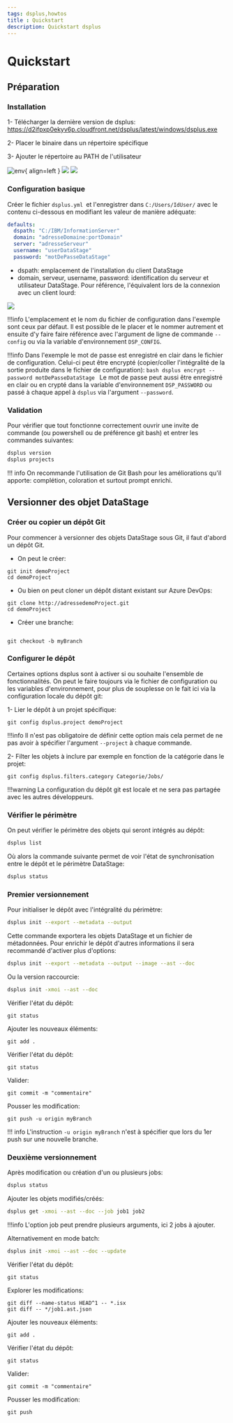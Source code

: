 ```yaml
---
tags: dsplus,howtos
title : Quickstart
description: Quickstart dsplus
---
```


# Quickstart
## Préparation
### Installation

1- Télécharger la dernière version de dsplus: https://d2ifpxp0ekyv6p.cloudfront.net/dsplus/latest/windows/dsplus.exe

2- Placer le binaire dans un répertoire spécifique

3- Ajouter le répertoire au PATH de l'utilisateur

![env](https://i.imgur.com/oQxicMI.png){ align=left }
![](https://i.imgur.com/mykGYaf.png)
![](https://i.imgur.com/KItdVlF.png)

### Configuration basique

Créer le fichier `dsplus.yml `et l'enregistrer dans `C:/Users/IdUser/` avec le contenu ci-dessous en modifiant les valeur de manière adéquate:

```yml
defaults:
  dspath: "C:/IBM/InformationServer"
  domain: "adresseDomaine:portDomain"
  server: "adresseServeur"
  username: "userDataStage"
  password: "motDePasseDataStage"
```

* dspath: emplacement de l'installation du client DataStage
* domain, serveur, username, password: identification du serveur et utilisateur DataStage. Pour référence, l'équivalent lors de la connexion avec un client lourd:

![](https://i.imgur.com/Eo1Sq78.png)

!!!info
    L'emplacement et le nom du fichier de configuration dans l'exemple sont ceux par défaut. Il est possible de le placer et le nommer autrement et ensuite d'y faire faire référence avec l'argument de ligne de commande `--config` ou via la variable d'environnement `DSP_CONFIG`.


!!!info
    Dans l'exemple le mot de passe est enregistré en clair dans le fichier de configuration. Celui-ci peut être encrypté (copier/coller l'intégralité de la sortie produite dans le fichier de configuration):
    ````bash
    dsplus encrypt --password motDePasseDataStage
    ````
    Le mot de passe peut aussi être enregistré en clair ou en crypté dans la variable d'environnement `DSP_PASSWORD` ou passé à chaque appel à `dsplus` via l'argument `--password`.


### Validation

Pour vérifier que tout fonctionne correctement ouvrir une invite de commande (ou powershell ou de préférence git bash) et entrer les commandes suivantes:
````bash
dsplus version
dsplus projects
````

!!! info
    On recommande l'utilisation de Git Bash pour les améliorations qu'il apporte: complétion, coloration et surtout prompt enrichi.


## Versionner des objet DataStage
### Créer ou copier un dépôt Git

Pour commencer à versionner des objets DataStage sous Git, il faut d'abord un dépôt Git.

* On peut le créer:
````git
git init demoProject
cd demoProject
````

* Ou bien on peut cloner un dépôt distant existant sur Azure DevOps:
````git
git clone http://adressedemoProject.git
cd demoProject
````

* Créer une branche:
````git

git checkout -b myBranch
````

### Configurer le dépôt

Certaines options dsplus sont à activer si ou souhaite l'ensemble de fonctionnalités. On peut le faire toujours via le fichier de configuration ou les variables d'environnement, pour plus de souplesse on le fait ici via la configuration locale du dépôt git:

1- Lier le dépôt à un projet spécifique:
````git
git config dsplus.project demoProject
````

!!!info
    Il n'est pas obligatoire de définir cette option mais cela permet de ne pas avoir à spécifier l'argument `--project` à chaque commande.


2- Filter les objets à inclure par exemple en fonction de la catégorie dans le projet:
````git
git config dsplus.filters.category Categorie/Jobs/
````

!!!warning
    La configuration du dépôt git est locale et ne sera pas partagée avec les autres développeurs.


### Vérifier le périmètre

On peut vérifier le périmètre des objets qui seront intégrés au dépôt:

````bash
dsplus list
````

Où alors la commande suivante permet de voir l'état de synchronisation entre le dépôt et le périmètre DataStage:

````bash
dsplus status
````

### Premier versionnement

Pour initialiser le dépôt avec l'intégralité du périmètre:
````bash
dsplus init --export --metadata --output
````

Cette commande exportera les objets DataStage et un fichier de métadonnées. Pour enrichir le dépôt d'autres informations il sera recommandé d'activer plus d'options:
````bash
dsplus init --export --metadata --output --image --ast --doc 
````
Ou la version raccourcie:
````bash
dsplus init -xmoi --ast --doc
````

Vérifier l'état du dépôt:
````git
git status
````
Ajouter les nouveaux éléments:
````git
git add .
````
Vérifier l'état du dépôt:
````git
git status
````
Valider:
````git
git commit -m "commentaire"
````
Pousser les modification:
````git
git push -u origin myBranch
````
!!! info
    L'instruction `-u origin myBranch` n'est à spécifier que lors du 1er push sur une nouvelle branche.


### Deuxième versionnement

Après modification ou création d'un ou plusieurs jobs:
````bash
dsplus status
````

Ajouter les objets modifiés/créés:
````bash
dsplus get -xmoi --ast --doc --job job1 job2
````
!!!info
    L'option job peut prendre plusieurs arguments, ici 2 jobs à ajouter.


Alternativement en mode batch:
````bash
dsplus init -xmoi --ast --doc --update
````

Vérifier l'état du dépôt:
````git
git status
````

Explorer les modifications:
````git
git diff --name-status HEAD^1 -- *.isx
git diff -- */job1.ast.json
````


Ajouter les nouveaux éléments:
````git
git add .
````
Vérifier l'état du dépôt:
````git
git status
````
Valider:
````git
git commit -m "commentaire"
````
Pousser les modification:
````git
git push
````



